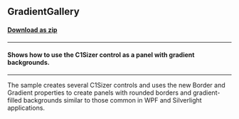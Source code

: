 ## GradientGallery
#### [Download as zip](https://grapecity.github.io/DownGit/#/home?url=https://github.com/GrapeCity/ComponentOne-WinForms-Samples/tree/master/NetFramework\Sizer\CS\GradientGallery)
____
#### Shows how to use the C1Sizer control as a panel with gradient backgrounds.
____
The sample creates several C1Sizer controls and uses the new Border and Gradient properties to create panels with rounded borders and gradient-filled backgrounds similar to those common in WPF and Silverlight applications. 